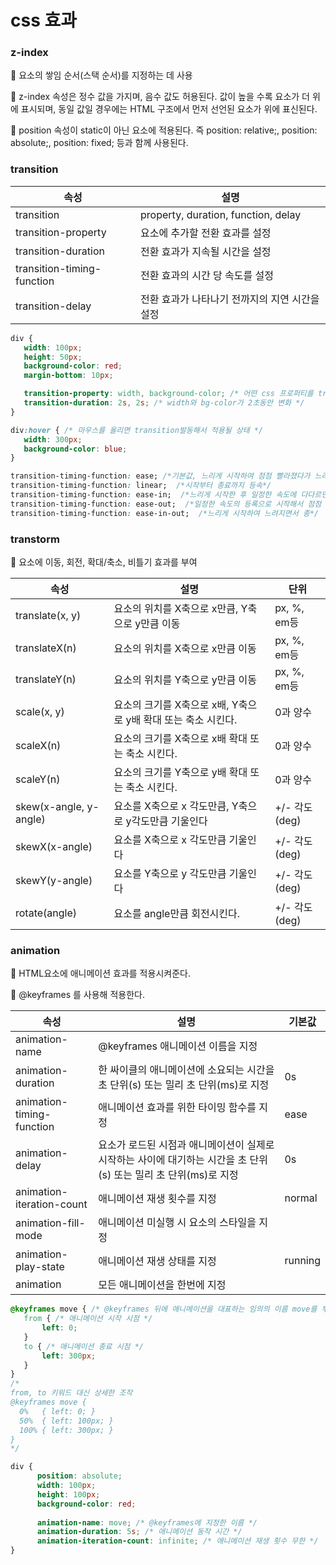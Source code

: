 # css 효과

### z-index

🔹 요소의 쌓임 순서(스택 순서)를 지정하는 데 사용

🔹 z-index 속성은 정수 값을 가지며, 음수 값도 허용된다. 값이 높을 수록 요소가 더 위에 표시되며, 동일 값일 경우에는 HTML 구조에서 먼저 선언된 요소가 위에 표신된다.

🔹 position 속성이 static이 아닌 요소에 적용된다. 즉 position: relative;, position: absolute;, position: fixed; 등과 함께 사용된다.

### transition

| 속성 | 설명 |
| --- | --- |
| transition | property, duration, function, delay |
| transition-property | 요소에 추가할 전환 효과를 설정 |
| transition-duration | 전환 효과가 지속될 시간을 설정 |
| transition-timing-function | 전환 효과의 시간 당 속도를 설정 |
| transition-delay | 전환 효과가 나타나기 전까지의 지연 시간을 설정 |

```css
div {
   width: 100px;
   height: 50px;
   background-color: red;
   margin-bottom: 10px;

   transition-property: width, background-color; /* 어떤 css 프로퍼티를 transition할지 지정 */
   transition-duration: 2s, 2s; /* width와 bg-color가 2초동안 변화 */
}

div:hover { /* 마우스를 올리면 transition발동해서 적용될 상태 */
   width: 300px;
   background-color: blue;
}
```

```css
transition-timing-function: ease; /*기본값, 느리게 시작하여 점점 빨라졌다가 느려지면서 종료*/
transition-timing-function: linear;  /*시작부터 종료까지 등속*/
transition-timing-function: ease-in;  /*느리게 시작한 후 일정한 속도에 다다르면 그 상태로 등속*/
transition-timing-function: ease-out;  /*일정한 속도의 등록으로 시작해서 점점 느려지면서 종료*/
transition-timing-function: ease-in-out;  /*느리게 시작하여 느려지면서 종*/
```

### transtorm

🔹 요소에 이동, 회전, 확대/축소, 비틀기 효과를 부여

| 속성 | 설명 | 단위 |
| --- | --- | --- |
| translate(x, y) | 요소의 위치를 X축으로 x만큼, Y축으로 y만큼 이동 | px, %, em등 |
| translateX(n) | 요소의 위치를 X축으로 x만큼 이동 | px, %, em등 |
| translateY(n) | 요소의 위치를 Y축으로 y만큼 이동 | px, %, em등 |
| scale(x, y) | 요소의 크기를 X축으로 x배, Y축으로 y배 확대 또는 축소 시킨다. | 0과 양수 |
| scaleX(n) | 요소의 크기를 X축으로 x배 확대 또는 축소 시킨다. | 0과 양수 |
| scaleY(n) | 요소의 크기를 Y축으로 y배 확대 또는 축소 시킨다. | 0과 양수 |
| skew(x-angle, y-angle) | 요소를 X축으로 x 각도만큼, Y축으로 y각도만큼 기울인다 | +/- 각도(deg) |
| skewX(x-angle) | 요소를 X축으로 x 각도만큼 기울인다 | +/- 각도(deg) |
| skewY(y-angle) | 요소를 Y축으로 y 각도만큼 기울인다 | +/- 각도(deg) |
| rotate(angle) | 요소를 angle만큼 회전시킨다. | +/- 각도(deg) |

### animation

🔹 HTML요소에 애니메이션 효과를 적용시켜준다.

🔹 @keyframes 를 사용해 적용한다.

| 속성 | 설명 | 기본값 |
| --- | --- | --- |
| animation-name | @keyframes 애니메이션 이름을 지정 |  |
| animation-duration | 한 싸이클의 애니메이션에 소요되는 시간을 초 단위(s) 또는 밀리 초 단위(ms)로 지정 | 0s |
| animation-timing-function | 애니메이션 효과를 위한 타이밍 함수를 지정 | ease |
| animation-delay | 요소가 로드된 시점과 애니메이션이 실제로 시작하는 사이에 대기하는 시간을 초 단위(s) 또는 밀리 초 단위(ms)로 지정 | 0s |
| animation-iteration-count | 애니메이션 재생 횟수를 지정 | normal |
| animation-fill-mode | 애니메이션 미실행 시 요소의 스타일을 지정 |  |
| animation-play-state | 애니메이션 재생 상태를 지정 | running |
| animation | 모든 애니메이션을 한번에 지정 |  |

```css
@keyframes move { /* @keyframes 뒤에 애니메이션을 대표하는 임의의 이름 move를 부여 */
   from { /* 애니메이션 시작 시점 */
       left: 0;
   }
   to { /* 애니메이션 종료 시점 */
       left: 300px;
   }
}
/*
from, to 키워드 대신 상세한 조작
@keyframes move {
  0%   { left: 0; }
  50%  { left: 100px; }
  100% { left: 300px; }
}
*/

div {
      position: absolute;
      width: 100px;
      height: 100px;
      background-color: red;
      
      animation-name: move; /* @keyframes에 지정한 이름 */
      animation-duration: 5s; /* 애니메이션 동작 시간 */
      animation-iteration-count: infinite; /* 애니메이션 재생 횟수 무한 */
}
```
